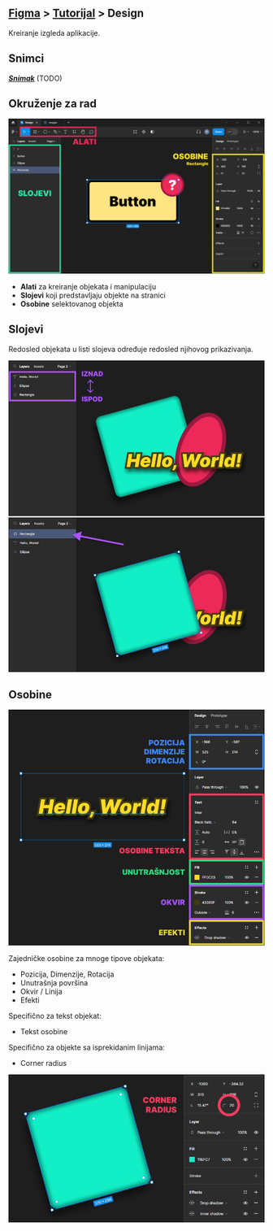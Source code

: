 ## [Figma](../../) > [Tutorijal](../) > Design

Kreiranje izgleda aplikacije.

## Snimci

[_**Snimak**_](./) (TODO)

## Okruženje za rad

![Panels](./assets/Panels.png)

- **Alati** za kreiranje objekata i manipulaciju
- **Slojevi** koji predstavljaju objekte na stranici
- **Osobine** selektovanog objekta

## Slojevi

Redosled objekata u listi slojeva određuje redosled njihovog prikazivanja.

![Layer Order 1](./assets/LayerOrder1.png)
![Layer Order 2](./assets/LayerOrder2.png)


## Osobine

![Text Properties](./assets/TextProperties.png)

Zajedničke osobine za mnoge tipove objekata:
- Pozicija, Dimenzije, Rotacija
- Unutrašnja površina
- Okvir / Linija
- Efekti

Specifično za tekst objekat:
- Tekst osobine

Specifično za objekte sa isprekidanim linijama:
- Corner radius

![Rectangle Properties](./assets/RectangleProperties.png)

